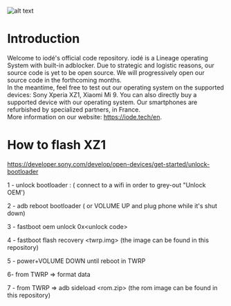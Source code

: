 ![alt text](https://github.com/iodeOS/ota/blob/master/iode_20174.png)

# Introduction

Welcome to iodé's official code repository. 
iodé is a Lineage operating System with built-in adblocker. Due to strategic and logistic reasons, our source code is yet to be open source. We will progressively open our source code in the forthcoming months.  
In the meantime, feel free to test out our operating system on the supported devices: Sony Xperia XZ1, Xiaomi Mi 9.
You can also directly buy a supported device with our operating system. Our smartphones are refurbished by specialized partners, in France.  
More information on our website: https://iode.tech/en.

# How to flash XZ1

https://developer.sony.com/develop/open-devices/get-started/unlock-bootloader


1 - unlock bootloader : ( connect to a wifi in order to
grey-out "Unlock OEM')

2 - adb reboot bootloader ( or VOLUME UP and plug phone while it's shut down)

3 - fastboot oem unlock 0x\<unlock code\>

4 - fastboot flash recovery \<twrp.img\> (the image can be found in this repository)
  
5 - power+VOLUME DOWN until reboot in TWRP

6- from TWRP => format data 

7 - from TWRP => adb sideload \<rom.zip\> (the rom image can be found in this repository)
